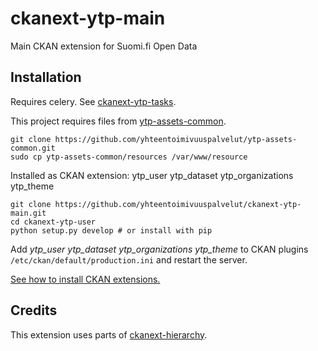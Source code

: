 ckanext-ytp-main
================

Main CKAN extension for Suomi.fi Open Data

Installation
------------

Requires celery. See [ckanext-ytp-tasks](https://github.com/yhteentoimivuuspalvelut/ckanext-ytp-tasks).


This project requires files from [ytp-assets-common](https://github.com/yhteentoimivuuspalvelut/ytp-assets-common).

    git clone https://github.com/yhteentoimivuuspalvelut/ytp-assets-common.git
    sudo cp ytp-assets-common/resources /var/www/resource


Installed as CKAN extension: ytp_user ytp_dataset ytp_organizations ytp_theme


    git clone https://github.com/yhteentoimivuuspalvelut/ckanext-ytp-main.git
    cd ckanext-ytp-user
    python setup.py develop # or install with pip

Add *ytp_user* *ytp_dataset* *ytp_organizations* *ytp_theme*  to CKAN plugins `/etc/ckan/default/production.ini` and restart the server.


[See how to install CKAN extensions.](http://docs.ckan.org/en/latest/extensions/tutorial.html#installing-the-extension)


Credits
-------

This extension uses parts of [ckanext-hierarchy](https://github.com/datagovuk/ckanext-hierarchy).

